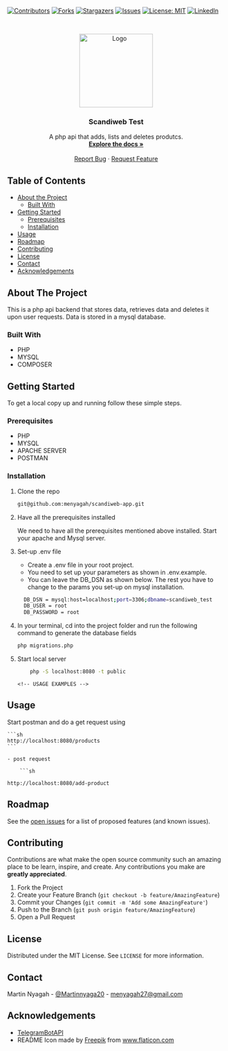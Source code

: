 <!--
*** Thanks for checking out this README Template. If you have a suggestion that would
*** make this better, please fork the repo and create a pull request or simply open
*** an issue with the tag "enhancement".
*** Thanks again! Now go create something AMAZING! :D
-->

<!-- PROJECT SHIELDS -->
<!--
*** I'm using markdown "reference style" links for readability.
*** Reference links are enclosed in brackets [ ] instead of parentheses ( ).
*** See the bottom of this document for the declaration of the reference variables
*** for contributors-url, forks-url, etc. This is an optional, concise syntax you may use.
*** https://www.markdownguide.org/basic-syntax/#reference-style-links
-->

[![Contributors][contributors-shield]][contributors-url]
[![Forks][forks-shield]][forks-url]
[![Stargazers][stars-shield]][stars-url]
[![Issues][issues-shield]][issues-url]
[![License: MIT][license-shield]][license-url]
[![LinkedIn][linkedin-shield]][linkedin-url]

<!-- PROJECT LOGO -->
<br />
<p align="center">
  <a href="https://github.com/menyagah/Telegram_Bot">
    <img src="https://user-images.githubusercontent.com/24241962/103855601-14efbd00-50c4-11eb-862c-05691381dccc.png" alt="Logo" width="170" height="170">
  </a>

  <h3 align="center">Scandiweb Test</h3>

  <p align="center">
    A php api that adds, lists and deletes produtcs.
    <br />
    <a href="https://github.com/menyagah/Telegram_Bot/tree/feature"><strong>Explore the docs »</strong></a>
    <br />
    <br />
    <a href="https://github.com/menyagah/Telegram_Bot/issues">Report Bug</a>
    ·
    <a href="https://github.com/menyagah/Telegram_Bot/issues">Request Feature</a>
  </p>
</p>

<!-- TABLE OF CONTENTS -->

## Table of Contents

- [About the Project](#about-the-project)
  - [Built With](#built-with)
- [Getting Started](#getting-started)
  - [Prerequisites](#prerequisites)
  - [Installation](#installation)
- [Usage](#usage)
- [Roadmap](#roadmap)
- [Contributing](#contributing)
- [License](#license)
- [Contact](#contact)
- [Acknowledgements](#acknowledgements)

<!-- ABOUT THE PROJECT -->

## About The Project

This is a php api backend that stores data, retrieves data and deletes it upon user requests. Data is stored in a mysql database.

### Built With

- PHP
- MYSQL
- COMPOSER

<!-- GETTING STARTED -->

## Getting Started

To get a local copy up and running follow these simple steps.

### Prerequisites

- PHP
- MYSQL
- APACHE SERVER
- POSTMAN

### Installation

1.  Clone the repo

    ```sh
    git@github.com:menyagah/scandiweb-app.git
    ```

2.  Have all the prerequisites installed

    We need to have all the prerequisites mentioned above installed. Start your apache and Mysql server.

3.  Set-up .env file

    - Create a .env file in your root project.
    - You need to set up your parameters as shown in .env.example.
    - You can leave the DB_DSN as shown below. The rest you have to change to the params you set-up on mysql installation.

    ```sh
      DB_DSN = mysql:host=localhost;port=3306;dbname=scandiweb_test
      DB_USER = root
      DB_PASSWORD = root
    ```

4.  In your terminal, cd into the project folder and run the following command to generate the database fields

    ```sh
    php migrations.php
    ```

5.  Start local server

    ```sh
        php -S localhost:8080 -t public
    ```

    ```
    <!-- USAGE EXAMPLES -->
    ```

## Usage

Start postman and do a get request using

    ```sh
    http://localhost:8080/products
    ```

    - post request

        ```sh

    http://localhost:8080/add-product

<!-- ROADMAP -->

## Roadmap

See the [open issues](https://github.com/menyagah/scandiweb-products/issues) for a list of proposed features (and known issues).

<!-- CONTRIBUTING -->

## Contributing

Contributions are what make the open source community such an amazing place to be learn, inspire, and create. Any contributions you make are **greatly appreciated**.

1. Fork the Project
2. Create your Feature Branch (`git checkout -b feature/AmazingFeature`)
3. Commit your Changes (`git commit -m 'Add some AmazingFeature'`)
4. Push to the Branch (`git push origin feature/AmazingFeature`)
5. Open a Pull Request

<!-- LICENSE -->

## License

Distributed under the MIT License. See `LICENSE` for more information.

<!-- CONTACT -->

## Contact

Martin Nyagah - [@Martinnyaga20](https://twitter.com/Martinnyaga20) - menyagah27@gmail.com

<!-- ACKNOWLEDGEMENTS -->

## Acknowledgements

- [TelegramBotAPI](https://core.telegram.org/bots/api)
- README Icon made by <a href="http://www.freepik.com/" title="Freepik">Freepik</a> from <a href="https://www.flaticon.com/" title="Flaticon"> www.flaticon.com</a>

<!-- MARKDOWN LINKS & IMAGES -->
<!-- https://www.markdownguide.org/basic-syntax/#reference-style-links -->

[contributors-shield]: https://img.shields.io/github/contributors/tirthajyoti-ghosh/weather-app.svg?style=flat-square
[contributors-url]: https://github.com/menyagah/Telegram_Bot/graphs/contributors
[forks-shield]: https://img.shields.io/github/forks/menyagah/Telegram_Bot.svg?style=flat-square
[forks-url]: https://github.com/menyagah/Telegram_Bot/network/members
[stars-shield]: https://img.shields.io/github/stars/menyagah/Telegram_Bot.svg?style=flat-square
[stars-url]: https://github.com/menyagah/Telegram_Bot/stargazers
[issues-shield]: https://img.shields.io/github/issues/menyagah/Telegram_Bot.svg?style=flat-square
[issues-url]: https://github.com/menyagah/Telegram_Bot/issues
[license-shield]: https://img.shields.io/badge/License-MIT-yellow.svg
[license-url]: https://github.com/menyagah/Telegram_Bot/blob/development/LICENSE
[linkedin-shield]: https://img.shields.io/badge/-LinkedIn-black.svg?style=flat-square&logo=linkedin&colorB=555
[linkedin-url]: https://www.linkedin.com/in/martin-nyagah-a29b8610b/

